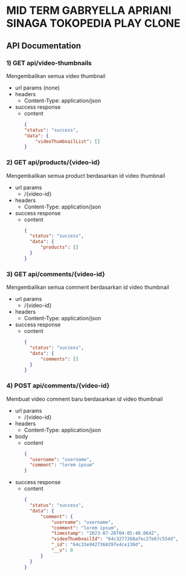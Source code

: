# MID TERM GABRYELLA APRIANI SINAGA TOKOPEDIA PLAY CLONE

## API Documentation

### 1) GET api/video-thumbnails

Mengembalikan semua video thumbnail

- url params (none)
- headers
  - Content-Type: application/json
- success response
  - content
    ```json
    {
    "status": "success",
    "data": {
        "videoThumbnailList": []
    }
    ```


### 2) GET api/products/{video-id}

Mengembalikan semua product berdasarkan id video thumbnail

- url params 
  - /{video-id}
- headers
  - Content-Type: application/json
- success response
  - content
    ```json
    {
      "status": "success",
      "data": {
          "products": []
      }
    }
    ```



### 3) GET api/comments/{video-id}

Mengembalikan semua comment berdasarkan id video thumbnail

- url params
  - /{video-id}
- headers
  - Content-Type: application/json
- success response
  - content
    ```json
    {
      "status": "success",
      "data": {
          "comments": []
      }
    }
    ```

### 4) POST api/comments/{video-id}
Membuat video comment baru berdasarkan id video thumbnail

- url params
  - /{video-id}
- headers
  - Content-Type: application/json
- body
  - content
    ```json
    {
      "username": "username",
      "comment": "lorem ipsum"
    }
    ```
- success response
  - content
    ```json
    {
      "status": "success",
      "data": {
          "comment": {
              "username": "username",
              "comment": "lorem ipsum",
              "timestamp": "2023-07-28T04:05:40.064Z",
              "videoThumbnailId": "64c3277268a7ec27e67c554d",
              "_id": "64c33e9427368397e4ce130d",
              "__v": 0
          }
      }
    }
    ```
